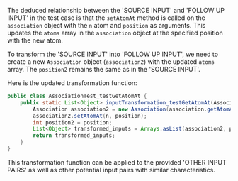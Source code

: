 The deduced relationship between the 'SOURCE INPUT' and 'FOLLOW UP INPUT' in the test case is that the `setAtomAt` method is called on the `association` object with the `n` atom and `position` as arguments. This updates the `atoms` array in the `association` object at the specified position with the new atom.

To transform the 'SOURCE INPUT' into 'FOLLOW UP INPUT', we need to create a new `Association` object (`association2`) with the updated `atoms` array. The `position2` remains the same as in the 'SOURCE INPUT'.

Here is the updated transformation function:

```java
public class AssociationTest_testGetAtomAt {
    public static List<Object> inputTransformation_testGetAtomAt(Association association, Atom n, int position)  {
        Association association2 = new Association(association.getAtomAt(position), association.getAtomAt(1));
        association2.setAtomAt(n, position);
        int position2 = position;
        List<Object> transformed_inputs = Arrays.asList(association2, position2);
        return transformed_inputs;
    }
}
```

This transformation function can be applied to the provided 'OTHER INPUT PAIRS' as well as other potential input pairs with similar characteristics.
